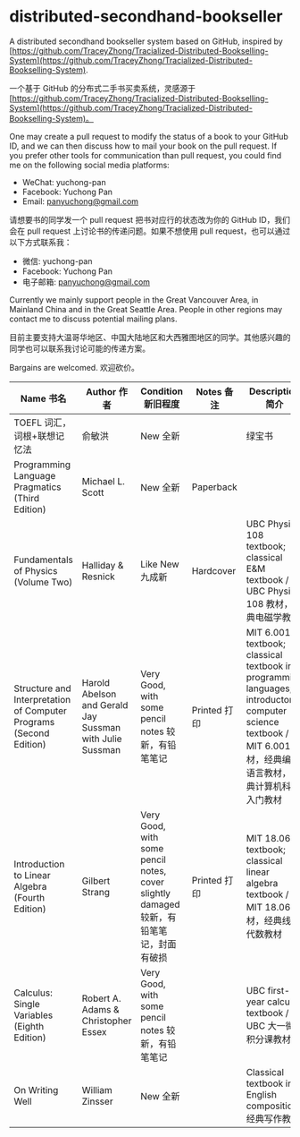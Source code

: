 # distributed-secondhand-bookseller

A distributed secondhand bookseller system based on GitHub, inspired by [https://github.com/TraceyZhong/Tracialized-Distributed-Bookselling-System](https://github.com/TraceyZhong/Tracialized-Distributed-Bookselling-System).

一个基于 GitHub 的分布式二手书买卖系统，灵感源于 [https://github.com/TraceyZhong/Tracialized-Distributed-Bookselling-System](https://github.com/TraceyZhong/Tracialized-Distributed-Bookselling-System)。

One may create a pull request to modify the status of a book to your GitHub ID, and we can then discuss how to mail your book on the pull request. If you prefer other tools for communication than pull request, you could find me on the following social media platforms:

* WeChat: yuchong-pan
* Facebook: Yuchong Pan
* Email: panyuchong@gmail.com

请想要书的同学发一个 pull request 把书对应行的状态改为你的 GitHub ID，我们会在 pull request 上讨论书的传递问题。如果不想使用 pull request，也可以通过以下方式联系我：

* 微信: yuchong-pan
* Facebook: Yuchong Pan
* 电子邮箱: panyuchong@gmail.com

Currently we mainly support people in the Great Vancouver Area, in Mainland China and in the Great Seattle Area. People in other regions may contact me to discuss potential mailing plans.

目前主要支持大温哥华地区、中国大陆地区和大西雅图地区的同学。其他感兴趣的同学也可以联系我讨论可能的传递方案。

Bargains are welcomed.
欢迎砍价。

| Name 书名 | Author 作者 | Condition 新旧程度 | Notes 备注 | Description 简介 | Price 价格 | Status 状态 |
| - | - | - | - | - | - | - |
| TOEFL 词汇，词根+联想记忆法 | 俞敏洪 | New 全新 | | 绿宝书 | 30 RMB | |
| Programming Language Pragmatics (Third Edition) | Michael L. Scott | New 全新 | Paperback | | 15 USD / 100 RMB | |
| Fundamentals of Physics (Volume Two) | Halliday & Resnick | Like New 九成新 | Hardcover | UBC Physics 108 textbook; classical E&M textbook / UBC Physics 108 教材，经典电磁学教材 | 90 CAD / 450 RMB | |
Structure and Interpretation of Computer Programs (Second Edition) | Harold Abelson and Gerald Jay Sussman with Julie Sussman | Very Good, with some pencil notes 较新，有铅笔笔记 | Printed 打印 | MIT 6.001 textbook; classical textbook in programming languages; introductory computer science textbook / MIT 6.001 教材，经典编程语言教材，经典计算机科学入门教材 | 20 RMB | |
Introduction to Linear Algebra (Fourth Edition) | Gilbert Strang | Very Good, with some pencil notes, cover slightly damaged 较新，有铅笔笔记，封面有破损 | Printed 打印 | MIT 18.06 textbook; classical linear algebra textbook / MIT 18.06 教材，经典线性代数教材 | 20 RMB | |
Calculus: Single Variables (Eighth Edition) | Robert A. Adams & Christopher Essex | Very Good, with some pencil notes 较新，有铅笔笔记 | | UBC first-year calculus textbook / UBC 大一微积分课教材 | 100 CAD / 500 RMB | |
On Writing Well | William Zinsser | New 全新 | | Classical textbook in English composition 经典写作教材 | 50 RMB | |
